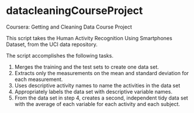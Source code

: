 # datacleaningCourseProject
Coursera: Getting and Cleaning Data Course Project


This script takes the Human Activity Recognition Using Smartphones Dataset, from the UCI data repository.

The script accomplishes the following tasks.

1. Merges the training and the test sets to create one data set.
2. Extracts only the measurements on the mean and standard deviation for each measurement.
3. Uses descriptive activity names to name the activities in the data set
4. Appropriately labels the data set with descriptive variable names.
5. From the data set in step 4, creates a second, independent tidy data set with the average of each variable for each activity and each subject.
